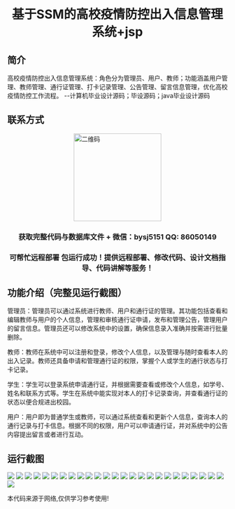 <p><h1 align="center">基于SSM的高校疫情防控出入信息管理系统+jsp</h1></p>

## 简介
高校疫情防控出入信息管理系统：角色分为管理员、用户、教师；功能涵盖用户管理、教师管理、通行证管理、打卡记录管理、公告管理、留言信息管理，优化高校疫情防控工作流程。    --计算机毕业设计源码；毕设源码；java毕业设计源码


## 联系方式
<img src="https://bs-1329754181.cos.ap-shanghai.myqcloud.com/wx.jpg" alt="二维码" style="display: block; margin: 0 auto;" width="200px">
<p><h3 align="center">获取完整代码与数据库文件 + 微信：bysj5151 QQ: 86050149</h3></p>
<p><h3 align="center">可帮忙远程部署 包运行成功！提供远程部署、修改代码、设计文档指导、代码讲解等服务！</h3></p>

## 功能介绍（完整见运行截图）
管理员：管理员可以通过系统进行教师、用户和通行证的管理。其功能包括查看和编辑教师与用户的个人信息，管理和审核通行证申请，发布和管理公告，管理用户的留言信息。管理员还可以修改系统中的设置，确保信息录入准确并按需进行批量删除。  

教师：教师在系统中可以注册和登录，修改个人信息，以及管理与随时查看本人的出入记录。教师还具备申请和管理通行证的权限，掌握个人或学生的通行状态与打卡记录。

学生：学生可以登录系统申请通行证，并根据需要查看或修改个人信息，如学号、姓名和联系方式等。学生在系统中能实现对本人的打卡记录查询，并查看通行证的状态以便合规进出校园。

用户：用户即为普通学生或教师，可以通过系统查看和更新个人信息，查询本人的通行记录与打卡信息。根据不同的权限，用户可以申请通行证，并对系统中的公告内容提出留言或者进行互动。


## 运行截图
![](https://bs-1329754181.cos.ap-shanghai.myqcloud.com/ssm/UniversityPandemicPreventionEntryExitInformationManagementSystem/img/001.jpg)
![](https://bs-1329754181.cos.ap-shanghai.myqcloud.com/ssm/UniversityPandemicPreventionEntryExitInformationManagementSystem/img/002.jpg)
![](https://bs-1329754181.cos.ap-shanghai.myqcloud.com/ssm/UniversityPandemicPreventionEntryExitInformationManagementSystem/img/003.jpg)
![](https://bs-1329754181.cos.ap-shanghai.myqcloud.com/ssm/UniversityPandemicPreventionEntryExitInformationManagementSystem/img/004.jpg)
![](https://bs-1329754181.cos.ap-shanghai.myqcloud.com/ssm/UniversityPandemicPreventionEntryExitInformationManagementSystem/img/005.jpg)
![](https://bs-1329754181.cos.ap-shanghai.myqcloud.com/ssm/UniversityPandemicPreventionEntryExitInformationManagementSystem/img/006.jpg)
![](https://bs-1329754181.cos.ap-shanghai.myqcloud.com/ssm/UniversityPandemicPreventionEntryExitInformationManagementSystem/img/007.jpg)
![](https://bs-1329754181.cos.ap-shanghai.myqcloud.com/ssm/UniversityPandemicPreventionEntryExitInformationManagementSystem/img/008.jpg)
![](https://bs-1329754181.cos.ap-shanghai.myqcloud.com/ssm/UniversityPandemicPreventionEntryExitInformationManagementSystem/img/009.jpg)
![](https://bs-1329754181.cos.ap-shanghai.myqcloud.com/ssm/UniversityPandemicPreventionEntryExitInformationManagementSystem/img/010.jpg)
![](https://bs-1329754181.cos.ap-shanghai.myqcloud.com/ssm/UniversityPandemicPreventionEntryExitInformationManagementSystem/img/011.jpg)
![](https://bs-1329754181.cos.ap-shanghai.myqcloud.com/ssm/UniversityPandemicPreventionEntryExitInformationManagementSystem/img/012.jpg)
![](https://bs-1329754181.cos.ap-shanghai.myqcloud.com/ssm/UniversityPandemicPreventionEntryExitInformationManagementSystem/img/013.jpg)
![](https://bs-1329754181.cos.ap-shanghai.myqcloud.com/ssm/UniversityPandemicPreventionEntryExitInformationManagementSystem/img/014.jpg)
![](https://bs-1329754181.cos.ap-shanghai.myqcloud.com/ssm/UniversityPandemicPreventionEntryExitInformationManagementSystem/img/015.jpg)
![](https://bs-1329754181.cos.ap-shanghai.myqcloud.com/ssm/UniversityPandemicPreventionEntryExitInformationManagementSystem/img/016.jpg)
![](https://bs-1329754181.cos.ap-shanghai.myqcloud.com/ssm/UniversityPandemicPreventionEntryExitInformationManagementSystem/img/017.jpg)
![](https://bs-1329754181.cos.ap-shanghai.myqcloud.com/ssm/UniversityPandemicPreventionEntryExitInformationManagementSystem/img/018.jpg)
![](https://bs-1329754181.cos.ap-shanghai.myqcloud.com/ssm/UniversityPandemicPreventionEntryExitInformationManagementSystem/img/019.jpg)
![](https://bs-1329754181.cos.ap-shanghai.myqcloud.com/ssm/UniversityPandemicPreventionEntryExitInformationManagementSystem/img/020.jpg)
![](https://bs-1329754181.cos.ap-shanghai.myqcloud.com/ssm/UniversityPandemicPreventionEntryExitInformationManagementSystem/img/021.jpg)
![](https://bs-1329754181.cos.ap-shanghai.myqcloud.com/ssm/UniversityPandemicPreventionEntryExitInformationManagementSystem/img/022.jpg)
![](https://bs-1329754181.cos.ap-shanghai.myqcloud.com/ssm/UniversityPandemicPreventionEntryExitInformationManagementSystem/img/023.jpg)
![](https://bs-1329754181.cos.ap-shanghai.myqcloud.com/ssm/UniversityPandemicPreventionEntryExitInformationManagementSystem/img/024.jpg)
![](https://bs-1329754181.cos.ap-shanghai.myqcloud.com/ssm/UniversityPandemicPreventionEntryExitInformationManagementSystem/img/025.jpg)
![](https://bs-1329754181.cos.ap-shanghai.myqcloud.com/ssm/UniversityPandemicPreventionEntryExitInformationManagementSystem/img/026.jpg)

<p>本代码来源于网络,仅供学习参考使用!</p>

